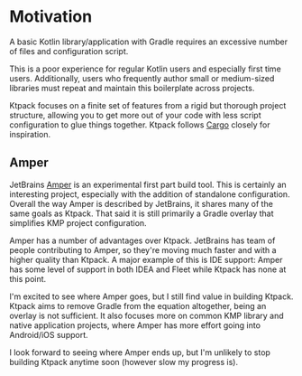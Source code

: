 # Motivation

A basic Kotlin library/application with Gradle requires an excessive number of
files and configuration script.

This is a poor experience for regular Kotlin users and especially first time users.
Additionally, users who frequently author small or medium-sized libraries must repeat
and maintain this boilerplate across projects.

Ktpack focuses on a finite set of features from a rigid but thorough project structure,
allowing you to get more out of your code with less script configuration to glue things together.
Ktpack follows [Cargo](https://doc.rust-lang.org/cargo/index.html) closely for inspiration.


## Amper

JetBrains [Amper](https://github.com/JetBrains/amper?tab=readme-ov-file#amper) is an experimental first part build tool.
This is certainly an interesting project, especially with the addition of standalone configuration.
Overall the way Amper is described by JetBrains, it shares many of the same goals as Ktpack.
That said it is still primarily a Gradle overlay that simplifies KMP project configuration.

Amper has a number of advantages over Ktpack.
JetBrains has team of people contributing to Amper, so they're moving much faster and with a higher quality than Ktpack.
A major example of this is IDE support: Amper has some level of support in both IDEA and Fleet while Ktpack has none at this point.

I'm excited to see where Amper goes, but I still find value in building Ktpack.
Ktpack aims to remove Gradle from the equation altogether, being an overlay is not sufficient.
It also focuses more on common KMP library and native application projects, where Amper has more effort going into Android/iOS support.

I look forward to seeing where Amper ends up, but I'm unlikely to stop building Ktpack anytime soon (however slow my progress is).
